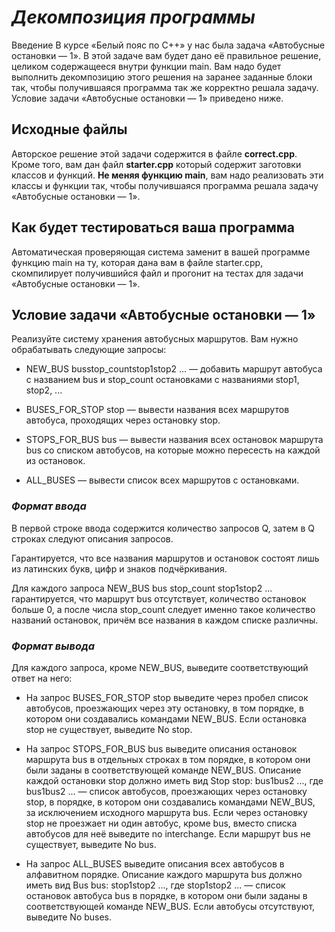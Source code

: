 # ***Декомпозиция программы***
Введение
В курсе «Белый пояс по С++» у нас была задача «Автобусные остановки — 1». В этой задаче вам будет дано её правильное решение, целиком содержащееся внутри функции main. Вам надо будет выполнить декомпозицию этого решения на заранее заданные блоки так, чтобы получившаяся программа так же корректно решала задачу. Условие задачи «Автобусные остановки — 1» приведено ниже. 
## Исходные файлы
Авторское решение этой задачи содержится в файле **correct.cpp**.
Кроме того, вам дан файл **starter.cpp** который содержит заготовки классов и функций. **Не меняя функцию main**, вам надо реализовать эти классы и функции так, чтобы получившаяся программа решала задачу «Автобусные остановки — 1».

## Как будет тестироваться ваша программа
Автоматическая проверяющая система заменит в вашей программе функцию main на ту, которая дана вам в файле starter.cpp, скомпилирует получившийся файл и прогонит на тестах для задачи «Автобусные остановки — 1». 

## Условие задачи «Автобусные остановки — 1»
Реализуйте систему хранения автобусных маршрутов. Вам нужно обрабатывать следующие запросы:

- NEW_BUS busstop_countstop1stop2 ... — добавить маршрут автобуса с названием bus и stop_count остановками с названиями stop1, stop2, ...

- BUSES_FOR_STOP stop — вывести названия всех маршрутов автобуса, проходящих через остановку stop.

- STOPS_FOR_BUS bus — вывести названия всех остановок маршрута bus со списком автобусов, на которые можно пересесть на каждой из остановок.

- ALL_BUSES — вывести список всех маршрутов с остановками.

### ***Формат ввода***
В первой строке ввода содержится количество запросов Q, затем в Q строках следуют описания запросов.

Гарантируется, что все названия маршрутов и остановок состоят лишь из латинских букв, цифр и знаков подчёркивания.

Для каждого запроса NEW_BUS bus stop_count stop1stop2 ... гарантируется, что маршрут bus отсутствует, количество остановок больше 0, а после числа stop_count следует именно такое количество названий остановок, причём все названия в каждом списке различны.

### ***Формат вывода***
Для каждого запроса, кроме NEW_BUS, выведите соответствующий ответ на него:

- На запрос BUSES_FOR_STOP stop выведите через пробел список автобусов, проезжающих через эту остановку, в том порядке, в котором они создавались командами NEW_BUS. Если остановка stop не существует, выведите No stop.

- На запрос STOPS_FOR_BUS bus выведите описания остановок маршрута bus в отдельных строках в том порядке, в котором они были заданы в соответствующей команде NEW_BUS. Описание каждой остановки stop должно иметь вид Stop stop: bus1bus2 ..., где bus1bus2 ... — список автобусов, проезжающих через остановку stop, в порядке, в котором они создавались командами NEW_BUS, за исключением исходного маршрута bus. Если через остановку stop не проезжает ни один автобус, кроме bus, вместо списка автобусов для неё выведите no interchange. Если маршрут bus не существует, выведите No bus.

- На запрос ALL_BUSES выведите описания всех автобусов в алфавитном порядке. Описание каждого маршрута bus должно иметь вид Bus bus: stop1stop2 ..., где stop1stop2 ... — список остановок автобуса bus в порядке, в котором они были заданы в соответствующей команде NEW_BUS. Если автобусы отсутствуют, выведите No buses.
